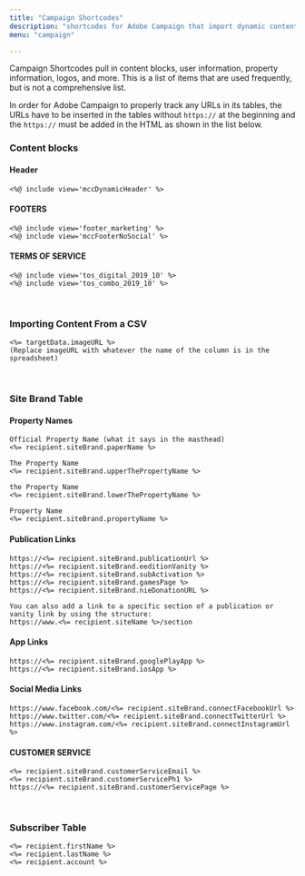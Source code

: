 ```yaml
---
title: "Campaign Shortcodes"
description: "shortcodes for Adobe Campaign that import dynamic content or personalization data"
menu: "campaign"

---
```

Campaign Shortcodes pull in content blocks, user information, property information, logos, and more. This is a list of items that are used frequently, but is not a comprehensive list.

<div class="note">
In order for Adobe Campaign to properly track any URLs in its tables, the URLs have to be inserted in the tables without <code>https://</code> at the beginning and the <code>https://</code> must be added in the HTML as shown in the list below.
</div>

### Content blocks

#### Header
```
<%@ include view='mccDynamicHeader' %>
```

#### FOOTERS
```
<%@ include view='footer_marketing' %>
<%@ include view='mccFooterNoSocial' %>
```

#### TERMS OF SERVICE
```
<%@ include view='tos_digital_2019_10' %>
<%@ include view='tos_combo_2019_10' %>
```
<br>

### Importing Content From a CSV
```
<%= targetData.imageURL %>
(Replace imageURL with whatever the name of the column is in the spreadsheet)
```
<br>

### Site Brand Table

#### Property Names
```
Official Property Name (what it says in the masthead)
<%= recipient.siteBrand.paperName %>

The Property Name
<%= recipient.siteBrand.upperThePropertyName %>

the Property Name
<%= recipient.siteBrand.lowerThePropertyName %>

Property Name
<%= recipient.siteBrand.propertyName %>
```

#### Publication Links
```
https://<%= recipient.siteBrand.publicationUrl %>
https://<%= recipient.siteBrand.eeditionVanity %>
https://<%= recipient.siteBrand.subActivation %>
https://<%= recipient.siteBrand.gamesPage %>
https://<%= recipient.siteBrand.nieDonationURL %>

You can also add a link to a specific section of a publication or vanity link by using the structure:
https://www.<%= recipient.siteName %>/section
```

#### App Links
```
https://<%= recipient.siteBrand.googlePlayApp %>
https://<%= recipient.siteBrand.iosApp %>
```

#### Social Media Links
```
https://www.facebook.com/<%= recipient.siteBrand.connectFacebookUrl %>
https://www.twitter.com/<%= recipient.siteBrand.connectTwitterUrl %>
https://www.instagram.com/<%= recipient.siteBrand.connectInstagramUrl %>
```

#### CUSTOMER SERVICE
```
<%= recipient.siteBrand.customerServiceEmail %>
<%= recipient.siteBrand.customerServicePh1 %>
https://<%= recipient.siteBrand.customerServicePage %>
```
<br>

### Subscriber Table
```
<%= recipient.firstName %>
<%= recipient.lastName %>
<%= recipient.account %>
```
